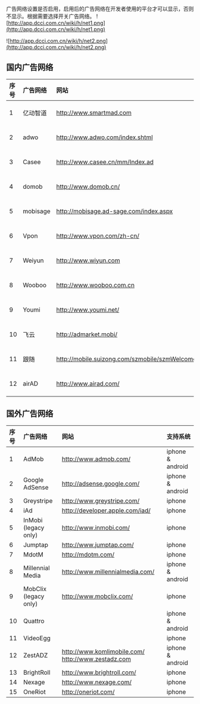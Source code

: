 广告网络设置是否启用，启用后的广告网络在开发者使用的平台才可以显示，否则不显示。根据需要选择开关广告网络。
![http://app.dcci.com.cn/wiki/h/net1.png](http://app.dcci.com.cn/wiki/h/net1.png)


![http://app.dcci.com.cn/wiki/h/net2.png](http://app.dcci.com.cn/wiki/h/net2.png)

## 国内广告网络 ##

|序号|	广告网络|	网站	|支持系统|
|:-|:----|:---|:---|
|1	|亿动智道 |	http://www.smartmad.com|	iphone & android|
|2	|adwo |	http://www.adwo.com/index.shtml|	iphone & android|
|3	|Casee|	http://www.casee.cn/mm/Index.ad	|iphone & android|
|4	|domob	|http://www.domob.cn/	|iphone & android|
|5	|mobisage |	http://mobisage.ad-sage.com/index.aspx	|iphone & android|
|6	|Vpon |	http://www.vpon.com/zh-cn/	|iphone & android|
|7	|Weiyun|	http://www.wiyun.com	|iphone & android|
|8	|Wooboo|	http://www.wooboo.com.cn	|iphone & android|
|9	|Youmi|	http://www.youmi.net/	|iphone & android|
|10	|飞云	  |http://admarket.mobi/|	iphone & android|
|11	|跟随   |	http://mobile.suizong.com/szmobile/szmWelcomeMgtMgr.action|	iphone & android|
|12	|airAD|	http://www.airad.com/|	iphone & android|





## 国外广告网络 ##


|序号|	广告网络|	网站	|支持系统|
|:-|:----|:---|:---|
|1 |	AdMob|	http://www.admob.com/	|iphone & android|
|2 |	Google AdSense|	http://adsense.google.com/|	iphone & android|
|3 |	Greystripe|	http://www.greystripe.com/|	iphone|
|4 |	iAd	|http://developer.apple.com/iad/|	iphone|
|5 |	InMobi (legacy only)|	http://www.inmobi.com/|	iphone|
|6 |	Jumptap|	http://www.jumptap.com/	|iphone|
|7 |	MdotM	|http://mdotm.com/	|iphone|
|8 |	Millennial Media|	http://www.millennialmedia.com/	|iphone & android|
|9 |	MobClix (legacy only)|	http://www.mobclix.com/	|iphone|
|10|	Quattro	|	   |iphone & android|
|11|	VideoEgg|	   |	iphone|
|12|	ZestADZ	|http://www.komlimobile.com/  http://www.zestadz.com	|iphone & android|
|13|	BrightRoll|	http://www.brightroll.com/	|iphone|
|14|	Nexage	|http://www.nexage.com/	|iphone|
|15|	OneRiot	|http://oneriot.com/	|iphone|